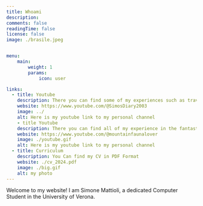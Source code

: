 ```yaml
---
title: Whoami
description: 
comments: false
readingTime: false
license: false
image: ./brasile.jpeg


menu:
    main: 
        weight: 1
        params:
            icon: user

links:
  - title: Youtube
    description: There you can find some of my experiences such as travels, hackathons, volounteering activity, life thought and so much here!
    website: https://www.youtube.com/@SimosDiary2003
    image: ../
    alt: Here is my youtube link to my personal channel
    - title Youtube
    description: There you can find all of my experience in the fantastic Italian mountains, recording Wild Animals in their Natural Habitat 
    website: https://www.youtube.com/@mountainfaunalover
    image: ./youtube.gif
    alt: Here is my youtube link to my personal channel
  - title: Curriculum
    description: You Can find my CV in PDF Format
    website: ./cv_2024.pdf
    image: ./big.gif
    alt: my photo
---
```


Welcome to my website! I am Simone Mattioli, a dedicated Computer Student in the University of Verona.
